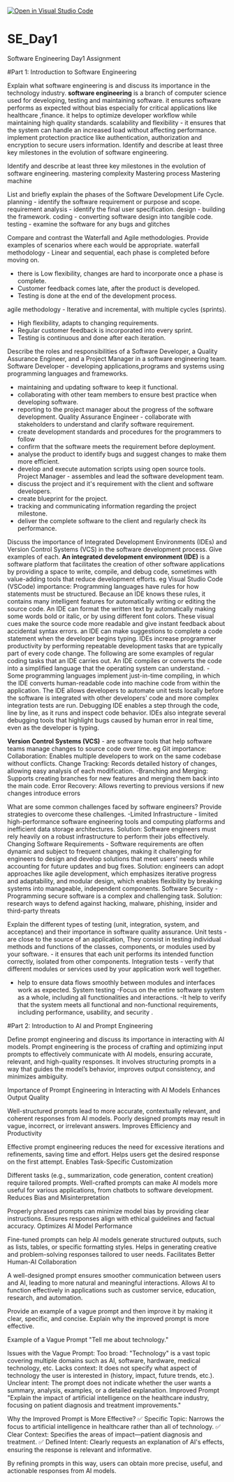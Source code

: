 [![Open in Visual Studio Code](https://classroom.github.com/assets/open-in-vscode-2e0aaae1b6195c2367325f4f02e2d04e9abb55f0b24a779b69b11b9e10269abc.svg)](https://classroom.github.com/online_ide?assignment_repo_id=18366424&assignment_repo_type=AssignmentRepo)
# SE_Day1
Software Engineering Day1 Assignment

#Part 1: Introduction to Software Engineering

Explain what software engineering is and discuss its importance in the technology industry.
**software engineering** is a branch of computer science used for developing, testing and maintaining software.
 it ensures software performs as expected without bias especially for critical applications like healthcare ,finance. 
 it helps to optimize developer workflow while maintaining high quality standards.
 scalability and flexibility - it ensures that the system can handle an increased load without affecting performance.
  implement protection practice like authentication, authorization and encryption to secure users information. Identify and describe at least three key milestones in the evolution of software engineering.

Identify and describe at least three key milestones in the evolution of software engineering.
 mastering complexity
 Mastering process
 Mastering machine


List and briefly explain the phases of the Software Development Life Cycle.
 planning - identify the software requirement or purpose and scope.
 requirement analysis - identify the final user specification. 
 design - building the framework. 
 coding - converting software design into tangible code.
 testing - examine the software for any bugs and glitches

Compare and contrast the Waterfall and Agile methodologies. Provide examples of scenarios where each would be appropriate.
waterfall methodology - Linear and sequential, each phase is completed before moving on. 
- there is Low flexibility,
 changes are hard to incorporate once a phase is complete.
 - Customer feedback comes late, after the product is developed.
 - Testing is done at the end of the development process.


agile methodology - Iterative and incremental, with multiple cycles (sprints). 
- High flexibility, adapts to changing requirements. 
- Regular customer feedback is incorporated into every sprint. 
- Testing is continuous and done after each iteration.


Describe the roles and responsibilities of a Software Developer, a Quality Assurance Engineer, and a Project Manager in a software engineering team.
Software Developer - developing applications,programs and systems using programming languages and frameworks.
 - maintaining and updating software to keep it functional. 
- collaborating with other team members to ensure best practice when developing software.
 - reporting to the project manager about the progress of the software development.
Quality Assurance Engineer - collaborate with stakeholders to understand and clarify software requirement.
 - create development standards and procedures for the programmers to follow
 - confirm that the software meets the requirement before deployment. 
- analyse the product to identify bugs and suggest changes to make them more efficient. 
- develop and execute automation scripts using open source tools.
Project Manager - assembles and lead the software development team.
 - discuss the project and it's requirement with the client and software developers.
 - create blueprint for the project.
 - tracking and communicating information regarding the project milestone.
 - deliver the complete software to the client and regularly check its performance.


Discuss the importance of Integrated Development Environments (IDEs) and Version Control Systems (VCS) in the software development process. Give examples of each.
**An integrated development environment (IDE)** is a software platform that facilitates the creation of other software applications by providing a space to write, compile, and debug code, sometimes with value-adding tools that reduce development efforts. eg Visual Studio Code (VSCode)
importance:
Programming languages have rules for how statements must be structured. Because an IDE knows these rules, it contains many intelligent features for automatically writing or editing the source code.
An IDE can format the written text by automatically making some words bold or italic, or by using different font colors. These visual cues make the source code more readable and give instant feedback about accidental syntax errors.
an IDE can make suggestions to complete a code statement when the developer begins typing.
IDEs increase programmer productivity by performing repeatable development tasks that are typically part of every code change. The following are some examples of regular coding tasks that an IDE carries out.
An IDE compiles or converts the code into a simplified language that the operating system can understand. - Some programming languages implement just-in-time compiling, in which the IDE converts human-readable code into machine code from within the application.
The IDE allows developers to automate unit tests locally before the software is integrated with other developers' code and more complex integration tests are run.
Debugging IDE enables a step through the code, line by line, as it runs and inspect code behavior. IDEs also integrate several debugging tools that highlight bugs caused by human error in real time, even as the developer is typing.

**Version Control Systems (VCS)** - are software tools that help software teams manage changes to source code over time. eg Git
importance:
Collaboration: Enables multiple developers to work on the same codebase without conflicts.
Change Tracking: Records detailed history of changes, allowing easy analysis of each modification. 
-Branching and Merging: Supports creating branches for new features and merging them back into the main code.
Error Recovery: Allows reverting to previous versions if new changes introduce errors

What are some common challenges faced by software engineers? Provide strategies to overcome these challenges.
-Limited Infrastructure - limited high-performance software engineering tools and computing platforms and inefficient data storage architectures. 
 Solution: Software engineers must rely heavily on a robust infrastructure to perform their jobs effectively.
Changing Software Requirements - Software requirements are often dynamic and subject to frequent changes, making it challenging for engineers to design and develop solutions that meet users' needs while accounting for future updates and bug fixes. 
Solution: engineers can adopt approaches like agile development, which emphasizes iterative progress and adaptability, and modular design, which enables flexibility by breaking systems into manageable, independent components.
Software Security - Programming secure software is a complex and challenging task. 
Solution: research ways to defend against hacking, malware, phishing, insider and third-party threats


Explain the different types of testing (unit, integration, system, and acceptance) and their importance in software quality assurance.
Unit tests - are close to the source of an application, They consist in testing individual methods and functions of the classes, components, or modules used by your software. - it ensures that each unit performs its intended function correctly, isolated from other components.
 Integration tests - verify that different modules or services used by your application work well together.
 - help to ensure data flows smoothly between modules and interfaces work as expected.
 System testing -Focus on the entire software system as a whole, including all functionalities and interactions.
 -It help to verify that the system meets all functional and non-functional requirements, including performance, usability, and security .


#Part 2: Introduction to AI and Prompt Engineering


Define prompt engineering and discuss its importance in interacting with AI models.
Prompt engineering is the process of crafting and optimizing input prompts to effectively communicate with AI models, ensuring accurate, relevant, and high-quality responses. It involves structuring prompts in a way that guides the model’s behavior, improves output consistency, and minimizes ambiguity.

Importance of Prompt Engineering in Interacting with AI Models
Enhances Output Quality

Well-structured prompts lead to more accurate, contextually relevant, and coherent responses from AI models.
Poorly designed prompts may result in vague, incorrect, or irrelevant answers.
Improves Efficiency and Productivity

Effective prompt engineering reduces the need for excessive iterations and refinements, saving time and effort.
Helps users get the desired response on the first attempt.
Enables Task-Specific Customization

Different tasks (e.g., summarization, code generation, content creation) require tailored prompts.
Well-crafted prompts can make AI models more useful for various applications, from chatbots to software development.
Reduces Bias and Misinterpretation

Properly phrased prompts can minimize model bias by providing clear instructions.
Ensures responses align with ethical guidelines and factual accuracy.
Optimizes AI Model Performance

Fine-tuned prompts can help AI models generate structured outputs, such as lists, tables, or specific formatting styles.
Helps in generating creative and problem-solving responses tailored to user needs.
Facilitates Better Human-AI Collaboration

A well-designed prompt ensures smoother communication between users and AI, leading to more natural and meaningful interactions.
Allows AI to function effectively in applications such as customer service, education, research, and automation.

Provide an example of a vague prompt and then improve it by making it clear, specific, and concise. Explain why the improved prompt is more effective.

Example of a Vague Prompt
"Tell me about technology."

Issues with the Vague Prompt:
Too broad: "Technology" is a vast topic covering multiple domains such as AI, software, hardware, medical technology, etc.
Lacks context: It does not specify what aspect of technology the user is interested in (history, impact, future trends, etc.).
Unclear intent: The prompt does not indicate whether the user wants a summary, analysis, examples, or a detailed explanation.
Improved Prompt
"Explain the impact of artificial intelligence on the healthcare industry, focusing on patient diagnosis and treatment improvements."

Why the Improved Prompt is More Effective?
✅ Specific Topic: Narrows the focus to artificial intelligence in healthcare rather than all of technology.
✅ Clear Context: Specifies the areas of impact—patient diagnosis and treatment.
✅ Defined Intent: Clearly requests an explanation of AI's effects, ensuring the response is relevant and informative.

By refining prompts in this way, users can obtain more precise, useful, and actionable responses from AI models.
